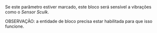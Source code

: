 Se este parâmetro estiver marcado, este bloco será sensível a vibrações como o _Sensor Sculk_.

OBSERVAÇÃO: a entidade de bloco precisa estar habilitada para que isso funcione.
